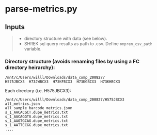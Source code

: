 # parse-metrics.py

## Inputs
>* directory structure with data (see below).
>* SHREK sql query results as path to .csv. Define `onprem_csv_path` variable.

### Directory structure (avoids renaming files by using a FC directory heirarchy):
```
/mnt/c/Users/willl/Downloads/data_comp_200827/
H575JBCX3  H73JWBCX3  H73KFBCX3  H73KGBCX3  H73KHBCX3
```
Each directory (i.e. H575JBCX3):

```
/mnt/c/Users/willl/Downloads/data_comp_200827/H575JBCX3
all_metrics.json
all_sample_barcode_metrics.json
s_1_AACACGCT.dupe_metrics.txt
s_1_AACAGGTG.dupe_metrics.txt
s_1_AAGTGCAG.dupe_metrics.txt
s_1_AATTCCGG.dupe_metrics.txt
....
```
